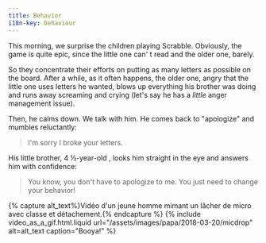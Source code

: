 ```yaml
---
title: Behavior
i18n-key: behaviour
---
```


This morning, we surprise the children playing Scrabble. Obviously, the game is
quite epic, since the little one can' t read and the older one, barely.

<!-- more -->

So they concentrate their efforts on putting as many letters as possible on the
board. After a while, as it often happens, the older one, angry that the little
one uses letters he wanted, blows up everything his brother was doing and runs
away screaming and crying (let's say he has a _little_ anger management issue).

Then, he calms down. We talk with him. He comes back to "apologize" and mumbles
reluctantly:

> I'm sorry I broke your letters.

His little brother, 4 ½-year-old , looks him straight in the eye and answers him
with confidence:

> You know, you don't have to apologize to me. You just need to change your
> behavior!

{% capture alt_text%}Vidéo d'un jeune homme mimant un lâcher de micro avec
classe et détachement.{% endcapture %} {% include video_as_a_gif.html.liquid
url="/assets/images/papa/2018-03-20/micdrop"
alt=alt_text
caption="Booya!"
%}
